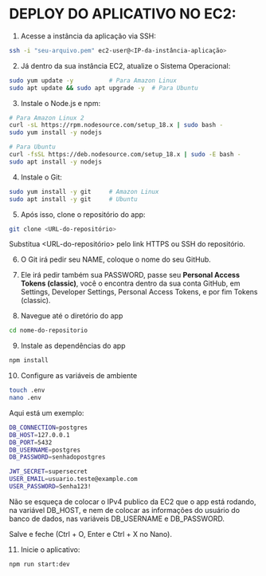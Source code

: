 # DEPLOY DO APLICATIVO NO EC2:

1. Acesse a instância da aplicação via SSH:

```bash
ssh -i "seu-arquivo.pem" ec2-user@<IP-da-instância-aplicação>
```

2. Já dentro da sua instância EC2, atualize o Sistema Operacional:

```bash
sudo yum update -y          # Para Amazon Linux
sudo apt update && sudo apt upgrade -y  # Para Ubuntu
```

3. Instale o Node.js e npm:

```bash
# Para Amazon Linux 2
curl -sL https://rpm.nodesource.com/setup_18.x | sudo bash -
sudo yum install -y nodejs

# Para Ubuntu
curl -fsSL https://deb.nodesource.com/setup_18.x | sudo -E bash -
sudo apt install -y nodejs
```

4. Instale o Git:

```bash
sudo yum install -y git     # Amazon Linux
sudo apt install -y git     # Ubuntu
```

5. Após isso, clone o repositório do app:

```bash
git clone <URL-do-repositório>
```

Substitua <URL-do-repositório> pelo link HTTPS ou SSH do repositório.

6. O Git irá pedir seu NAME, coloque o nome do seu GitHub.
7. Ele irá pedir também sua PASSWORD, passe seu **Personal Access Tokens (classic)**, você o encontra dentro da sua conta GitHub, em Settings, Developer Settings, Personal Access Tokens, e por fim Tokens (classic).

8. Navegue até o diretório do app

```bash
cd nome-do-repositorio
```

9. Instale as dependências do app

```bash
npm install
```

10. Configure as variáveis de ambiente

```bash
touch .env
nano .env
```

Aqui está um exemplo:

```bash
DB_CONNECTION=postgres
DB_HOST=127.0.0.1
DB_PORT=5432
DB_USERNAME=postgres
DB_PASSWORD=senhadopostgres

JWT_SECRET=supersecret
USER_EMAIL=usuario.teste@example.com
USER_PASSWORD=Senha123!
```

Não se esqueça de colocar o IPv4 publico da EC2 que o app está rodando, na variável DB_HOST, e nem de colocar as informações do usuário do banco de dados, nas variáveis DB_USERNAME e DB_PASSWORD.

Salve e feche (Ctrl + O, Enter e Ctrl + X no Nano).

11. Inicie o aplicativo:

```bash
npm run start:dev
```
